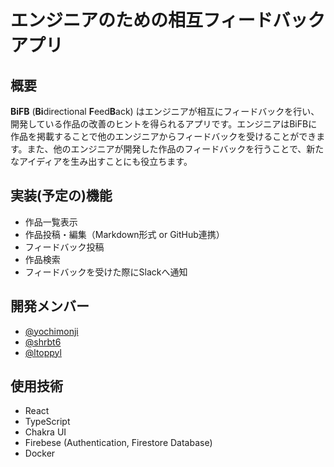 # エンジニアのための相互フィードバックアプリ
## 概要
**BiFB** (**Bi**directional **F**eed**B**ack) はエンジニアが相互にフィードバックを行い、開発している作品の改善のヒントを得られるアプリです。エンジニアはBiFBに作品を掲載することで他のエンジニアからフィードバックを受けることができます。また、他のエンジニアが開発した作品のフィードバックを行うことで、新たなアイディアを生み出すことにも役立ちます。  
## 実装(予定の)機能
- 作品一覧表示
- 作品投稿・編集（Markdown形式 or GitHub連携）
- フィードバック投稿
- 作品検索
- フィードバックを受けた際にSlackへ通知
## 開発メンバー
- [@yochimonji](https://github.com/yochimonji)
- [@shrbt6](https://github.com/shrbt6)
- [@ltoppyl](https://github.com/ltoppyl)
## 使用技術
- React
- TypeScript
- Chakra UI
- Firebese (Authentication, Firestore Database)
- Docker